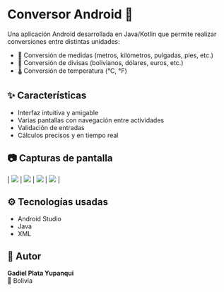 # Conversor Android 📱

Una aplicación Android desarrollada en Java/Kotlin que permite realizar conversiones entre distintas unidades:

- 🔁 Conversión de medidas (metros, kilómetros, pulgadas, pies, etc.)
- 💱 Conversión de divisas (bolivianos, dólares, euros, etc.)
- 🌡️ Conversión de temperatura (°C, °F)

## ✨ Características

- Interfaz intuitiva y amigable
- Varias pantallas con navegación entre actividades
- Validación de entradas
- Cálculos precisos y en tiempo real

## 📷 Capturas de pantalla


| ![](Conversor/capturas/ima1.jpg) | ![](capturas/ima2.jpg) | ![](capturas/ima3.jpg) | ![](capturas/ima4.jpg) |


## ⚙️ Tecnologías usadas

- Android Studio
- Java
- XML

## 🧠 Autor

**Gadiel Plata Yupanqui**  
📍 Bolivia

